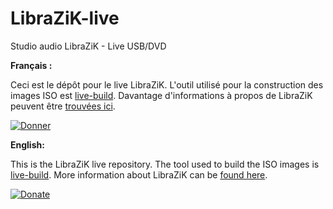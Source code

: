 # LibraZiK-live
Studio audio LibraZiK - Live USB/DVD

**Français :**

Ceci est le dépôt pour le live LibraZiK. L'outil utilisé pour la construction des images ISO est [live-build](https://packages.debian.org/live-build).
Davantage d'informations à propos de LibraZiK peuvent être [trouvées ici](https://librazik.tuxfamily.org).

[![Donner](https://liberapay.com/assets/widgets/donate.svg)](https://fr.liberapay.com/LibraZiK/donate) 


**English:**

This is the LibraZiK live repository. The tool used to build the ISO images is [live-build](https://packages.debian.org/live-build).
More information about LibraZiK can be [found here](https://librazik.tuxfamily.org/base-site-LZK/english.php).

[![Donate](https://liberapay.com/assets/widgets/donate.svg)](https://liberapay.com/LibraZiK/donate) 
